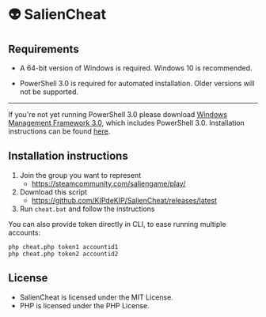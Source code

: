# 👽 SalienCheat

## Requirements

* A 64-bit version of Windows is required. Windows 10 is recommended.

* PowerShell 3.0 is required for automated installation. Older versions will not be supported.

---

If you're not yet running PowerShell 3.0 please download [Windows Management Framework 3.0](https://www.microsoft.com/en-us/download/details.aspx?id=34595), which includes PowerShell 3.0. Installation instructions can be found [here](https://docs.microsoft.com/en-us/skypeforbusiness/set-up-your-computer-for-windows-powershell/download-and-install-windows-powershell-3-0).

## Installation instructions

1. Join the group you want to represent
   - https://steamcommunity.com/saliengame/play/
2. Download this script
   - https://github.com/KIPdeKIP/SalienCheat/releases/latest
3. Run `cheat.bat` and follow the instructions

You can also provide token directly in CLI, to ease running multiple accounts:
```
php cheat.php token1 accountid1
php cheat.php token2 accountid2
```

## License

* SalienCheat is licensed under the MIT License.
* PHP is licensed under the PHP License.
